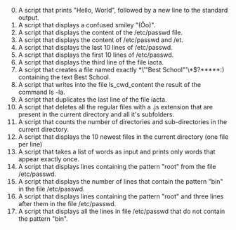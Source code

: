  0. A script that prints "Hello, World", followed by a new line to the standard output.
 1. A script that displays a confused smiley "(Ôo)". 
 2. A script that displays the content of the /etc/passwd file.
 3. A script that displays the content of /etc/passwd and /et.
 4. A script that displays the last 10 lines of /etc/passwd.
 5. A script that displays the first 10 lines of /etc/passwd.
 6. A script that displays the third line of the file iacta.
 7. A script that creates a file named exactly \*\\'"Best School"\'\\*$\?\*\*\*\*\*:) containing the text Best School.
 8. A script that writes into the file ls_cwd_content the result of the command ls -la.
 9. A script that duplicates the last line of the file iacta.
 10. A script that deletes all the regular files with a .js extension that are present in the current directory and all it's subfolders.
 11. A script that counts the number of directories and sub-directories in the current directory.
 12. A script that displays the 10 newest files in the current directory (one file per line)
 13. A script that takes a list of words as input and prints only words that appear exactly once.
 14. A script that displays lines containing the pattern "root" from the file /etc/passwd.
 15. A script that displays the number of lines that contain the pattern "bin" in the file /etc/passwd.
 16. A script that displays lines containing the pattern "root" and three lines after them in the file /etc/passwd.
 17. A script that displays all the lines in file /etc/passwd that do not contain the pattern "bin".

